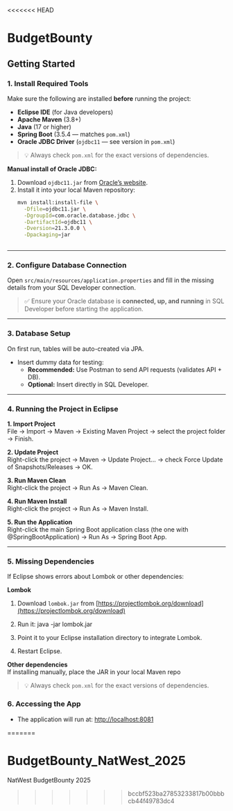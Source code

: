 <<<<<<< HEAD
# BudgetBounty

## Getting Started

### 1. Install Required Tools
Make sure the following are installed **before** running the project:

- **Eclipse IDE** (for Java developers)
- **Apache Maven** (3.8+)
- **Java** (17 or higher)
- **Spring Boot** (3.5.4 — matches `pom.xml`)
- **Oracle JDBC Driver** (`ojdbc11` — see version in `pom.xml`)

> 💡 Always check `pom.xml` for the exact versions of dependencies.

**Manual install of Oracle JDBC:**
1. Download `ojdbc11.jar` from [Oracle’s website](https://www.oracle.com/database/technologies/appdev/jdbc-downloads.html).
2. Install it into your local Maven repository:
   ```bash
   mvn install:install-file \
     -Dfile=ojdbc11.jar \
     -DgroupId=com.oracle.database.jdbc \
     -DartifactId=ojdbc11 \
     -Dversion=21.3.0.0 \
     -Dpackaging=jar



---

### 2. Configure Database Connection
Open `src/main/resources/application.properties` and fill in the missing details from your SQL Developer connection.
> ✅ Ensure your Oracle database is **connected, up, and running** in SQL Developer before starting the application.

---

### 3. Database Setup
On first run, tables will be auto-created via JPA.

- Insert dummy data for testing:
  - **Recommended:** Use Postman to send API requests (validates API + DB).
  - **Optional:** Insert directly in SQL Developer.

---

### 4. Running the Project in Eclipse

**1. Import Project**  
File → Import → Maven → Existing Maven Project → select the project folder → Finish.


**2. Update Project**  
Right-click the project → Maven → Update Project... → check Force Update of Snapshots/Releases → OK.


**3. Run Maven Clean**  
Right-click the project → Run As → Maven Clean.


**4. Run Maven Install**  
Right-click the project → Run As → Maven Install.


**5. Run the Application**  
Right-click the main Spring Boot application class (the one with @SpringBootApplication) → Run As → Spring Boot App.


---

### 5. Missing Dependencies

If Eclipse shows errors about Lombok or other dependencies:

**Lombok**

1. Download `lombok.jar` from [https://projectlombok.org/download](https://projectlombok.org/download)  
2. Run it:
java -jar lombok.jar


3. Point it to your Eclipse installation directory to integrate Lombok.  
4. Restart Eclipse.

**Other dependencies**  
If installing manually, place the JAR in your local Maven repo

> 💡 Always check `pom.xml` for the exact versions of dependencies.

### 6. Accessing the App
- The application will run at: [http://localhost:8081](http://localhost:8081)

=======
# BudgetBounty_NatWest_2025

NatWest BudgetBounty 2025
>>>>>>> bccbf523ba27853233817b00bbbcb44f49783dc4
